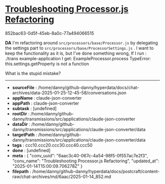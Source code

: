 # [Troubleshooting Processor.js Refactoring](https://claude.ai/chat/6aac3c40-067c-4a54-98f5-0f557ac7e2f3)

852bac63-0d5f-45eb-8a0c-77a494066515

**DA**
I'm refactoring around `src/processors/base/Processor.js` by delegating the settings part to `src/processors/base/ProcessorSettings.js` . I want to keep the functionality as it is, but I've done something wrong, If I run :
./trans example-application
I get:
ExampleProcessor.process
TypeError: this.settings.getProperty is not a function

What is the stupid mistake?

---

* **sourceFile** : /home/danny/github-danny/hyperdata/docs/chat-archives/data-2025-01-25-12-45-58/conversations.json
* **appName** : claude-json-converter
* **appPath** : claude-json-converter
* **subtask** : [undefined]
* **rootDir** : /home/danny/github-danny/transmissions/src/applications/claude-json-converter
* **dataDir** : /home/danny/github-danny/transmissions/src/applications/claude-json-converter/data
* **targetPath** : /home/danny/github-danny/transmissions/src/applications/claude-json-converter/data
* **tags** : ccc10.ccc20.ccc30.ccc40.ccc50
* **done** : [undefined]
* **meta** : {
  "conv_uuid": "6aac3c40-067c-4a54-98f5-0f557ac7e2f3",
  "conv_name": "Troubleshooting Processor.js Refactoring",
  "updated_at": "2025-01-14T15:00:09.706278Z"
}
* **filepath** : /home/danny/github-danny/hyperdata/docs/postcraft/content-raw/chat-archives/md/6aac/2025-01-14_852.md